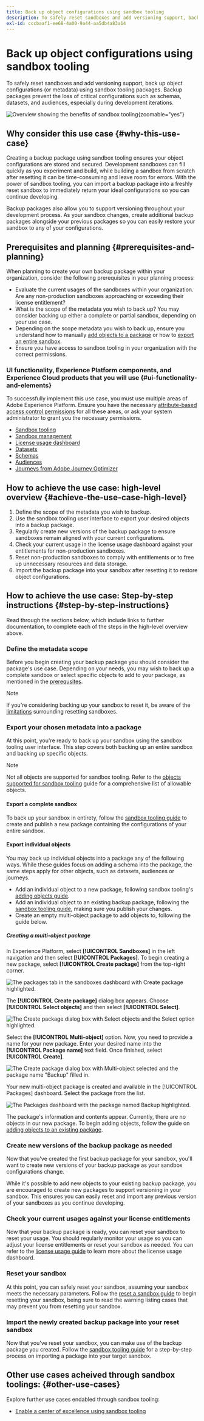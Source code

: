 ```yaml
---
title: Back up object configurations using sandbox tooling
description: To safely reset sandboxes and add versioning support, back up object configurations (or metadata) using sandbox tooling packages. Backup packages prevent the loss of critical configurations such as schemas, datasets, and audiences, especially during development iterations.
exl-id: cccbaaf1-ee68-4a00-9a44-aa5db4a83a14
---
```

# Back up object configurations using sandbox tooling

To safely reset sandboxes and add versioning support, back up object configurations (or metadata) using sandbox tooling packages. Backup packages prevent the loss of critical configurations such as schemas, datasets, and audiences, especially during development iterations.

![Overview showing the benefits of sandbox tooling](../images/use-cases/tooling-overview.png){zoomable="yes"}

## Why consider this use case {#why-this-use-case}

Creating a backup package using sandbox tooling ensures your object configurations are stored and secured. Development sandboxes can fill quickly as you experiment and build, while building a sandbox from scratch after resetting it can be time-consuming and leave room for errors. With the power of sandbox tooling, you can import a backup package into a freshly reset sandbox to immediately return your ideal configurations so you can continue developing. 

Backup packages also allow you to support versioning throughout your development process. As your sandbox changes, create additional backup packages alongside your previous packages so you can easily restore your sandbox to any of your configurations. 

## Prerequisites and planning {#prerequisites-and-planning}

When planning to create your own backup package within your organization, consider the following prerequisites in your planning process:

- Evaluate the current usages of the sandboxes within your organization. Are any non-production sandboxes approaching or exceeding their license entitlement?
- What is the scope of the metadata you wish to back up? You may consider backing up either a complete or partial sandbox, depending on your use case.
- Depending on the scope metadata you wish to back up, ensure you understand how to manually [add objects to a package](../ui/sandbox-tooling.md#add-object-to-a-new-package) or how to [export an entire sandbox](../ui/sandbox-tooling.md#export-an-entire-sandbox).
- Ensure you have access to sandbox tooling in your organization with the correct permissions.

### UI functionality, Experience Platform components, and Experience Cloud products that you will use {#ui-functionality-and-elements}

To successfully implement this use case, you must use multiple areas of Adobe Experience Platform. Ensure you have the necessary [attribute-based access control permissions](../../access-control/abac/overview.md) for all these areas, or ask your system administrator to grant you the necessary permissions.

- [Sandbox tooling](../ui/sandbox-tooling.md)
- [Sandbox management](../ui/user-guide.md)
- [License usage dashboard](../../landing/license-usage-and-guardrails/license-usage-dashboard.md)
- [Datasets](../../catalog/datasets/overview.md)
- [Schemas](../../xdm//home.md)
- [Audiences](../../segmentation/home.md)
- [Journeys from Adobe Journey Optimizer](https://experienceleague.adobe.com/en/docs/journey-optimizer/using/orchestrate-journeys/journey)

## How to achieve the use case: high-level overview {#achieve-the-use-case-high-level}

1. Define the scope of the metadata you wish to backup.
2. Use the sandbox tooling user interface to export your desired objects into a backup package.
3. Regularly create new versions of the backup package to ensure sandboxes remain aligned with your current configurations.
4. Check your current usage in the license usage dashboard against your entitlements for non-production sandboxes.
5. Reset non-production sandboxes to comply with entitlements or to free up unnecessary resources and data storage.
6. Import the backup package into your sandbox after resetting it to restore object configurations.

## How to achieve the use case: Step-by-step instructions {#step-by-step-instructions}

Read through the sections below, which include links to further documentation, to complete each of the steps in the high-level overview above.

### Define the metadata scope

Before you begin creating your backup package you should consider the package's use case. Depending on your needs, you may wish to back up a complete sandbox or select specific objects to add to your package, as mentioned in the [prerequsites](#prerequisites-and-planning). 

>[!NOTE]
>
> If you're considering backing up your sandbox to reset it, be aware of the [limitations](../ui/user-guide.md#reset-a-sandbox) surrounding resetting sandboxes.

### Export your chosen metadata into a package

At this point, you're ready to back up your sandbox using the sandbox tooling user interface. This step covers both backing up an entire sandbox and backing up specific objects.

>[!NOTE]
>
> Not all objects are supported for sandbox tooling. Refer to the [objects supported for sandbox tooling](../ui/sandbox-tooling.md#objects-supported-for-sandbox-tooling) guide for a comprehensive list of allowable objects.

#### Export a complete sandbox

To back up your sandbox in entirety, follow the [sandbox tooling guide](../ui/sandbox-tooling.md#export-an-entire-sandbox) to create and publish a new package containing the configurations of your entire sandbox.

#### Export individual objects

You may back up individual objects into a package any of the following ways. While these guides focus on adding a schema into the package, the same steps apply for other objects, such as datasets, audiences or journeys.

- Add an individual object to a new package, following sandbox tooling's [adding objects guide](../ui/sandbox-tooling.md#add-object-to-a-new-package). 
- Add an individual object to an existing backup package, following the [sandbox tooling guide](../ui/sandbox-tooling.md#add-an-object-to-an-existing-package-and-publish), making sure you publish your changes.
- Create an empty multi-object package to add objects to, following the guide below.

##### Creating a multi-object package

In Experience Platform, select **[!UICONTROL Sandboxes]** in the left navigation and then select **[!UICONTROL Packages]**. To begin creating a new package, select **[!UICONTROL Create package]** from the top-right corner.

![The packages tab in the sandboxes dashboard with Create package highlighted.](../images/use-cases/create-package.png)

The **[!UICONTROL Create package]** dialog box appears. Choose **[!UICONTROL Select objects]** and then select **[!UICONTROL Select]**.

![The Create package dialog box with Select objects and the Select option highlighted.](../images/use-cases/create-package-select-objects.png)

Select the **[!UICONTROL Multi-object]** option. Now, you need to provide a name for your new package. Enter your desired name into the **[!UICONTROL Package name]** text field. Once finished, select **[!UICONTROL Create]**.

![The Create package dialog box with Multi-object selected and the package name "Backup" filled in.](../images/use-cases/name-multi-object.png)

Your new multi-object package is created and available in the [!UICONTROL Packages] dashboard. Select the package from the list.

![The Packages dashboard with the package named Backup highlighted.](../images/use-cases/package-created.png)

The package's information and contents appear. Currently, there are no objects in our new package. To begin adding objects, follow the guide on [adding objects to an existing package](../ui/sandbox-tooling.md#add-object-to-a-new-package).

### Create new versions of the backup package as needed

Now that you've created the first backup package for your sandbox, you'll want to create new versions of your backup package as your sandbox configurations change. 

While it's possible to add new objects to your existing backup package, you are encouraged to create new packages to support versioning in your sandbox. This ensures you can easily reset and import any previous version of your sandboxes as you continue developing.

### Check your current usages against your license entitlements

Now that your backup package is ready, you can reset your sandbox to reset your usage. You should regularly monitor your usage so you can adjust your license entitlements or reset your sandbox as needed. You can refer to the [license usage guide](../../dashboards/guides/license-usage.md) to learn more about the license usage dashboard. 

### Reset your sandbox

At this point, you can safely reset your sandbox, assuming your sandbox meets the necessary parameters. Follow the [reset a sandbox guide](../ui/user-guide.md#reset-a-sandbox) to begin resetting your sandbox, being sure to read the warning listing cases that may prevent you from resetting your sandbox.

### Import the newly created backup package into your reset sandbox

Now that you've reset your sandbox, you can make use of the backup package you created. Follow the [sandbox tooling guide](../ui/sandbox-tooling.md#import-a-package-to-a-target-sandbox) for a step-by-step process on importing a package into your target sandbox.

## Other use cases acheived through sandbox toolings: {#other-use-cases}

Explore further use cases endabled through sandbox tooling:

- [Enable a center of excellence using sandbox tooling](./center-of-excellence.md)
